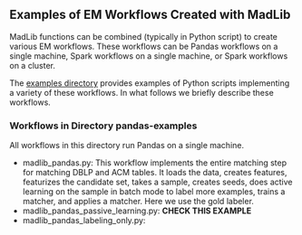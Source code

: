 ## Examples of EM Workflows Created with MadLib

MadLib functions can be combined (typically in Python script) to create various EM workflows. These workflows can be Pandas workflows on a single machine, Spark workflows on a single machine, or Spark workflows on a cluster. 

The [examples directory](https://github.com/MadMatcher/MadLib/tree/main/examples) provides examples of Python scripts implementing a variety of these workflows. In what follows we briefly describe these workflows. 

### Workflows in Directory pandas-examples
All workflows in this directory run Pandas on a single machine. 
* madlib_pandas.py: This workflow implements the entire matching step for matching DBLP and ACM tables. It loads the data, creates features, featurizes the candidate set, takes a sample, creates seeds, does active learning on the sample in batch mode to label more examples, trains a matcher, and applies a matcher. Here we use the gold labeler.
* madlib_pandas_passive_learning.py: **CHECK THIS EXAMPLE**
* madlib_pandas_labeling_only.py: 
